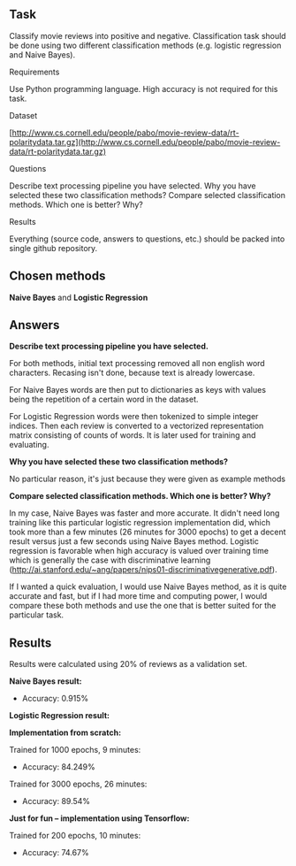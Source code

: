 ## Task
Classify movie reviews into positive and negative. Classification task should be done using two different classification methods (e.g. logistic regression and Naive Bayes).


Requirements

Use Python programming language.
High accuracy is not required for this task.


Dataset

[http://www.cs.cornell.edu/people/pabo/movie-review-data/rt-polaritydata.tar.gz](http://www.cs.cornell.edu/people/pabo/movie-review-data/rt-polaritydata.tar.gz)


Questions

Describe text processing pipeline you have selected.
Why you have selected these two classification methods?
Compare selected classification methods. Which one is better? Why?


Results

Everything (source code, answers to questions, etc.) should be packed into single github repository.

## Chosen methods
**Naive Bayes** and **Logistic Regression**

## Answers
**Describe text processing pipeline you have selected.**

For both methods, initial text processing removed all non english word characters. Recasing isn't done, because text is already lowercase.

For Naive Bayes words are then put to dictionaries as keys with values being the repetition of a certain word in the dataset.

For Logistic Regression words were then tokenized to simple integer indices. Then each review is converted to a vectorized representation matrix consisting of counts of words. It is later used for training and evaluating.

**Why you have selected these two classification methods?**

No particular reason, it's just because they were given as example methods

**Compare selected classification methods. Which one is better? Why?**

In my case, Naive Bayes was faster and more accurate. It didn't need long training like this particular logistic regression implementation did, which took more than a few minutes (26 minutes for 3000 epochs) to get a decent result versus just a few seconds using Naive Bayes method.
Logistic regression is favorable when high accuracy is valued over training time which is generally the case with discriminative learning (http://ai.stanford.edu/~ang/papers/nips01-discriminativegenerative.pdf).

If I wanted a quick evaluation, I would use Naive Bayes method, as it is quite accurate and fast, but if I had more time and computing power, I would compare these both methods and use the one that is better suited for the particular task.


## Results

Results were calculated using 20% of reviews as a validation set.

**Naive Bayes result:**

 - Accuracy:  0.915%

**Logistic Regression result:**

**Implementation from scratch:**

Trained for 1000 epochs, 9 minutes:

 - Accuracy:  84.249%

Trained for 3000 epochs, 26 minutes:

 - Accuracy: 89.54%

 **Just for fun – implementation using Tensorflow:**

Trained for 200 epochs, 10 minutes:

 - Accuracy: 74.67%
